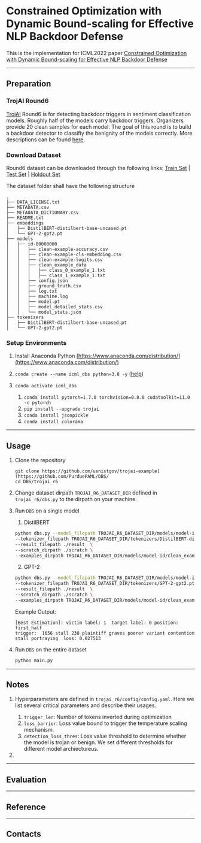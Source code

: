# Constrained Optimization with Dynamic Bound-scaling for Effective NLP Backdoor Defense

This is the implementation for ICML2022 paper [Constrained Optimization with Dynamic Bound-scaling for Effective NLP Backdoor Defense](https://arxiv.org/pdf/2202.05749.pdf)

------------------------------------------------

## Preparation 

### TrojAI Round6
[TrojAI](https://pages.nist.gov/trojai/) Round6 is for detecting backdoor triggers in sentiment classification models. Roughly half of the models carry backdoor triggers. Organizers provide 20 clean samples for each model. The goal of this round is to build a backdoor detector to classifiy the benignity of the models correctly. More descriptions can be found [here](https://pages.nist.gov/trojai/docs/data.html#round-6).

### Download Dataset 
Round6 dataset can be downloaded through the following links: [Train Set](https://data.nist.gov/od/id/mds2-2386) | [Test Set](https://data.nist.gov/od/id/mds2-2404) | [Holdout Set](https://data.nist.gov/od/id/mds2-2406) 

The dataset folder shall have the following structure

```
.
├── DATA_LICENSE.txt
├── METADATA.csv
├── METADATA_DICTIONARY.csv
├── README.txt
├── embeddings
│   ├── DistilBERT-distilbert-base-uncased.pt
│   └── GPT-2-gpt2.pt
├── models
│   ├── id-00000000
│   │   ├── clean-example-accuracy.csv
│   │   ├── clean-example-cls-embedding.csv
│   │   ├── clean-example-logits.csv
│   │   ├── clean_example_data
│   │   │   ├── class_0_example_1.txt
│   │   │   ├── class_1_example_1.txt
│   │   ├── config.json
│   │   ├── ground_truth.csv
│   │   ├── log.txt
│   │   ├── machine.log
│   │   ├── model.pt
│   │   ├── model_detailed_stats.csv
│   │   └── model_stats.json
├── tokenizers
│   ├── DistilBERT-distilbert-base-uncased.pt
│   └── GPT-2-gpt2.pt

```


### Setup Environments 
1. Install Anaconda Python [https://www.anaconda.com/distribution/](https://www.anaconda.com/distribution/)
2. `conda create --name icml_dbs python=3.8 -y` ([help](https://docs.conda.io/projects/conda/en/latest/user-guide/tasks/manage-environments.html))
3. `conda activate icml_dbs`

    1. `conda install pytorch=1.7.0 torchvision=0.8.0 cudatoolkit=11.0 -c pytorch` 
    2. `pip install --upgrade trojai`
    3. `conda install jsonpickle`
    4. `conda install colorama`


-------------------------------------------------
## Usage

1. Clone the repository

    ```
    git clone https://github.com/usnistgov/trojai-example](https://github.com/PurduePAML/DBS/
    cd DBS/trojai_r6
    ``` 
2. Change dataset dirpath `TROJAI_R6_DATASET_DIR` defined in `trojai_r6/dbs.py` to the dirpath on your machine.



3. Run `DBS` on a single model

    1. DistilBERT
    
    
    
     ```bash
    python dbs.py --model_filepath TROJAI_R6_DATASET_DIR/models/model-id/model.pt \
    --tokenizer_filepath TROJAI_R6_DATASET_DIR/tokenizers/DistilBERT-distilbert-base-uncased.pt \
    --result_filepath ./result  \
    --scratch_dirpath ./scratch \
    --examples_dirpath TROJAI_R6_DATASET_DIR/models/model-id/clean_example_data
    ```
    
    2. GPT-2


    
     ```bash
    python dbs.py --model_filepath TROJAI_R6_DATASET_DIR/models/model-id/model.pt \
    --tokenizer_filepath TROJAI_R6_DATASET_DIR/tokenizers/GPT-2-gpt2.pt \
    --result_filepath ./result  \
    --scratch_dirpath ./scratch \
    --examples_dirpath TROJAI_R6_DATASET_DIR/models/model-id/clean_example_data
    ```
    
    
    Example Output:
    
    ```
    [Best Estimation]: victim label: 1  target label: 0 position: first_half  
    trigger:  1656 stall 238 plaintiff graves poorer variant contention stall portraying  loss: 0.027513
    ```
4. Run `DBS` on the entire dataset 

   
   ```bash
   python main.py
   ```
   
    

-------------------------------------------------
## Notes

1. Hyperparameters are defined in `trojai_r6/config/config.yaml`. Here we list several critical parameters and describe their usages.
    1. `trigger_len`: Number of tokens inverted during optimization 
    2. `loss_barrier`: Loss value bound to trigger the temperature scaling mechanism.
    3. `detection_loss_thres`: Loss value threshold to determine whether the model is trojan or benign. We set different thresholds for different model archiectureus. 

2. 


-------------------------------------------------

## Evaluation 


-------------------------------------------------

## Reference 


-------------------------------------------------

## Contacts
